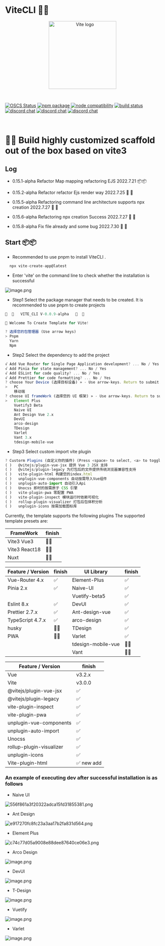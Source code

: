 # ViteCLI 🚧🚧

<p align="center">
  <a href="https://vitejs.dev" target="_blank" rel="noopener noreferrer">
      <img width="220" src="https://jzzx-docs.netlify.app/assets/vite.4d21301c.png" alt="Vite logo">
  </a>
</p>
<br/>
<p align="center">

[![OSCS Status](https://www.oscs1024.com/platform/badge/ErKeLost/vite-cli.svg?size=small)](https://www.oscs1024.com/project/ErKeLost/vite-cli?ref=badge_small)
<a href="https://npmjs.com/package/vite"><img src="https://img.shields.io/npm/v/vite.svg" alt="npm package"></a>
<a href="https://nodejs.org/en/about/releases/"><img src="https://img.shields.io/node/v/vite.svg" alt="node compatibility"></a>
<a href="https://github.com/vitejs/vite/actions/workflows/ci.yml"><img src="https://github.com/vitejs/vite/actions/workflows/ci.yml/badge.svg?branch=main" alt="build status"></a>
<a href="https://chat.vitejs.dev"><img src="https://img.shields.io/badge/chat-discord-blue?style=flat&logo=discord" alt="discord chat"></a>
<a href="https://chat.vitejs.dev"><img src="https://img.shields.io/badge/chat-discord-blue?style=flat&logo=discord" alt="discord chat"></a>
<a href="https://chat.vitejs.dev"><img src="https://img.shields.io/badge/chat-discord-blue?style=flat&logo=discord" alt="discord chat"></a>

</p>
<br/>

# 🚧🚧 Build highly customized scaffold out of the box based on vite3

## Log

- 0.15.1-alpha Refactor Map mapping refactoring EJS 2022.7.21 📦📦

- 0.15.2-alpha Refactor refactor Ejs render way 2022.7.25 🌈 🌈

- 0.15.5-alpha Refactoring command line architecture supports npx creation 2022.7.27 🌈 🌈

- 0.15.6-alpha Refactoring npx creation Success 2022.7.27 🌈 🌈

- 0.15.8-alpha Fix file already and some bug 2022.7.30 🌈 🌈

## Start 📦📦

- Recommended to use pnpm to install ViteCLI .

```ts
  npx vite-create-app@latest
```

- Enter 'vite' on the command line to check whether the installation is successful

![image.png](https://p6-juejin.byteimg.com/tos-cn-i-k3u1fbpfcp/ee03e671a0164f38b7617680f66b3475~tplv-k3u1fbpfcp-watermark.image?)

<!-- - Enter 'vite create'project name' ` vite create plus your project name

```ts
 vite create template
``` -->

- Step1 Select the package manager that needs to be created. It is recommended to use pnpm to create projects

```js
🎨  🎨   VITE_CLI V-0.0.9-alpha   🎨  🎨

🚀 Welcome To Create Template for Vite!

? 选择您的包管理器 (Use arrow keys)
> Pnpm
  Yarn
  Npm
```

- Step2 Select the dependency to add the project

```ts
√ Add Vue Router for Single Page Application development? ... No / Yes
√ Add Pinia for state management? ... No / Yes
√ Add ESLint for code quality? ... No / Yes
√ Add Prettier for code formatting? ... No / Yes
? choose Your Device (选择目标设备) » - Use arrow-keys. Return to submit.
>   PC
    移动端
? choose UI frameWork (选择您的 UI 框架) » - Use arrow-keys. Return to submit.
>   Element Plus
    Vuetify3 Beta
    Naive UI
    Ant Design Vue 2.x
    DevUI
    arco-design
    TDesign
    Varlet
    Vant 3.x
    tdesign-mobile-vue
```

- Step3 Select custom import vite plugin

```ts
? Custorm Plugins (自定义你的插件) (Press <space> to select, <a> to toggle all, <i> to invert selection)
( )   @vitejs/plugin-vue-jsx 提供 Vue 3 JSX 支持
( )   @vitejs/plugin-legacy 为打包后的文件提供传统浏览器兼容性支持
( )   vite-plugin-html 构建您的index.html
( )   unplugin-vue-components 自动按需导入Vue组件
( )   unplugin-auto-import 自动引入Api
( )   Unocss 即时的按需原子 CSS 引擎
( )   vite-plugin-pwa 零配置 PWA
( )   vite-plugin-inspect 模块运行时依赖可视化
( )   rollup-plugin-visualizer 打包后包体积分析
( )   unplugin-icons 按需加载图标库
```

Currently, the template supports the following plugins
The supported template presets are:

| FrameWork     | finish |
| ------------- | ------ |
| Vite3 Vue3    | 🚧✅   |
| Vite3 React18 | 🚧❌   |
| Nuxt          | 🚧❌   |

| Feature / Version | finish | UI Library         | finish |
| ----------------- | ------ | ------------------ | ------ |
| Vue-Router 4.x    | ✅     | Element-Plus       | ✅     |
| Pinia 2.x         | ✅     | Naive-UI           | ✅     |
|                   |        | Vuetify-beta5      | ✅     |
| Eslint 8.x        | ✅     | DevUI              | ✅     |
| Prettier 2.7.x    | ✅     | Ant-design-vue     | ✅     |
| TypeScript 4.7.x  | ✅     | arco-design        | ✅     |
| husky             | 🚧❌   | TDesign            | ✅     |
| PWA               | 🚧❌   | Varlet             | ✅     |
|                   |        | tdesign-mobile-vue | 🚧❌   |
|                   |        | Vant               | 🚧❌   |

| Feature / Version        | finish     |
| ------------------------ | ---------- |
| Vue                      | v3.2.x     |
| Vite                     | v3.0.0     |
| @vitejs/plugin-vue-jsx   | ✅         |
| @vitejs/plugin-legacy    | ✅         |
| vite-plugin-inspect      | ✅         |
| vite-plugin-pwa          | ✅         |
| unplugin-vue-components  | ✅         |
| unplugin-auto-import     | ✅         |
| Unocss                   | ✅         |
| rollup-plugin-visualizer | ✅         |
| unplugin-icons           | ✅         |
| Vite-plugin-html         | ✅ new add |

### An example of executing dev after successful installation is as follows

- Naive UI

![556f861a3f20322adca15fd31855381.png](https://p9-juejin.byteimg.com/tos-cn-i-k3u1fbpfcp/e656b15c3ee74784acf302e745b95942~tplv-k3u1fbpfcp-watermark.image?)

- Ant Design

![e917270fc8fc23a3aa17b2fa831d564.png](https://p1-juejin.byteimg.com/tos-cn-i-k3u1fbpfcp/a34ca43f8d8543fab29ba38039d2d29d~tplv-k3u1fbpfcp-watermark.image?)

- Element Plus

![c74c77d05a9008e88dee87640ce06e3.png](https://p1-juejin.byteimg.com/tos-cn-i-k3u1fbpfcp/be5b047d16024f8fa1251798a46de28a~tplv-k3u1fbpfcp-watermark.image?)

- Arco Design

![image.png](https://p6-juejin.byteimg.com/tos-cn-i-k3u1fbpfcp/b27ce1dd7d344170b59be4f2ccd39211~tplv-k3u1fbpfcp-watermark.image?)

- DevUI

![image.png](https://p1-juejin.byteimg.com/tos-cn-i-k3u1fbpfcp/9d0ed5a6340c4a62b35f72ac7b490077~tplv-k3u1fbpfcp-watermark.image?)

- T-Design

![image.png](https://p3-juejin.byteimg.com/tos-cn-i-k3u1fbpfcp/fa8e5b68f8b9481fac9cf4809ac50fbe~tplv-k3u1fbpfcp-watermark.image?)

- Vuetify

![image.png](https://p6-juejin.byteimg.com/tos-cn-i-k3u1fbpfcp/a5ea5124b6284c68b8b9948c9fdf803b~tplv-k3u1fbpfcp-watermark.image?)

- Varlet

![image.png](https://p3-juejin.byteimg.com/tos-cn-i-k3u1fbpfcp/f8f31a99cab645d4a5fb5cf0c4000ef6~tplv-k3u1fbpfcp-watermark.image?)
